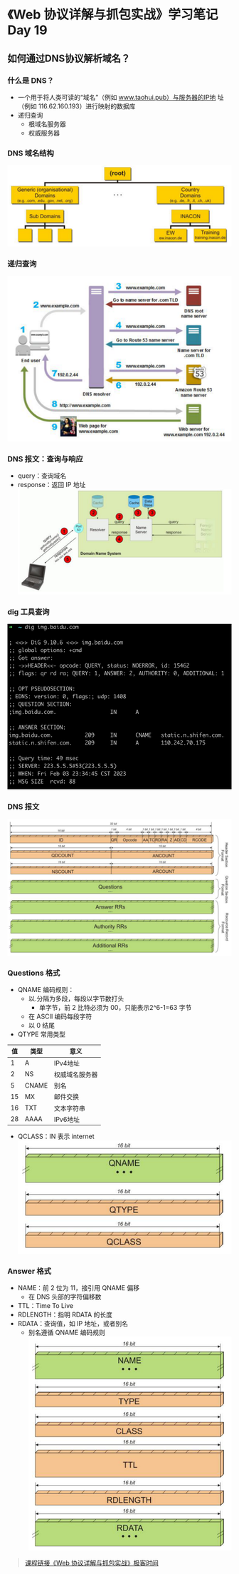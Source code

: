 # 《Web 协议详解与抓包实战》学习笔记 Day 19

## 如何通过DNS协议解析域名？

### 什么是 DNS？

* 一个用于将人类可读的“域名”（例如 www.taohui.pub）与服务器的IP地 址（例如 116.62.160.193）进行映射的数据库
* 递归查询
  - 根域名服务器
  - 权威服务器

### DNS 域名结构
![image.png](img/day19/01.png)

### 递归查询
![image.png](img/day19/02.png)

### DNS 报文：查询与响应

* query：查询域名
* response：返回 IP 地址
![image.png](img/day19/03.png)

### dig 工具查询
![image.png](img/day19/04.png)

### DNS 报文
![image.png](img/day19/05.png)

### Questions 格式

* QNAME 编码规则：
  - 以.分隔为多段，每段以字节数打头
    - 单字节，前 2 比特必须为 00，只能表示2^6-1=63 字节
  - 在 ASCII 编码每段字符
  - 以 0 结尾
* QTYPE 常用类型

| 值 | 类型 | 意义 |
|---|---|---|
| 1 | A | IPv4地址|
| 2 | NS | 权威域名服务器 |
| 5 | CNAME | 别名 |
| 15 | MX | 邮件交换 |
| 16 | TXT | 文本字符串 |
| 28 | AAAA | IPv6地址 |

* QCLASS：IN 表示 internet
![image.png](img/day19/06.png)

### Answer 格式

* NAME：前 2 位为 11，接引用 QNAME 偏移
  - 在 DNS 头部的字符偏移数
* TTL：Time To Live
* RDLENGTH：指明 RDATA 的长度
* RDATA：查询值，如 IP 地址，或者别名
  - 别名遵循 QNAME 编码规则
![image.png](img/day19/07.png)

> [课程链接《Web 协议详解与抓包实战》极客时间](http://gk.link/a/11UWp)

